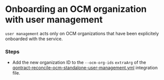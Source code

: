 # Onboarding an OCM organization with user management

`user management` acts only on OCM organizations that have been explicitely onboarded with the service.

### Steps

* Add the new organization ID to the `--ocm-org-ids` `extraArg` of the [qontract-reconcile-ocm-standalone-user-management.yml](data/integrations/qontract-reconcile-ocm-standalone-user-management.yml) integration file.
